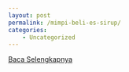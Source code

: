 ```yaml
---
layout: post
permalink: /mimpi-beli-es-sirup/
categories:
    - Uncategorized
---
```


[Baca Selengkapnya](/03)